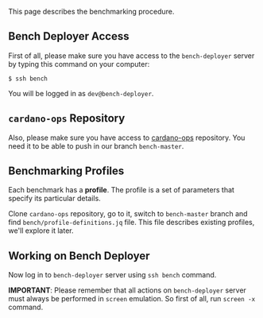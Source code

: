 This page describes the benchmarking procedure.

## Bench Deployer Access

First of all, please make sure you have access to the `bench-deployer` server by typing this command on your computer:

```
$ ssh bench
```

You will be logged in as `dev@bench-deployer`.

## `cardano-ops` Repository

Also, please make sure you have access to [cardano-ops](https://github.com/input-output-hk/cardano-ops) repository. You need it to be able to push in our branch `bench-master`.

## Benchmarking Profiles

Each benchmark has a **profile**. The profile is a set of parameters that specify its particular details.

Clone `cardano-ops` repository, go to it, switch to `bench-master` branch and find `bench/profile-definitions.jq` file. This file describes existing profiles, we'll explore it later.

## Working on Bench Deployer

Now log in to `bench-deployer` server using `ssh bench` command.

**IMPORTANT**: Please remember that all actions on `bench-deployer` server must always be performed in `screen` emulation. So first of all, run `screen -x` command.